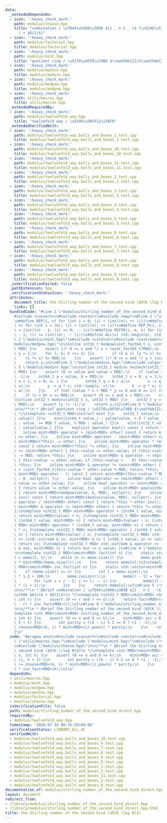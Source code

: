 ```yaml
---
data:
  _extendedDependsOn:
  - icon: ':heavy_check_mark:'
    path: modulus/choose.hpp
    title: "combination / \u7D44\u5408\u305B ${} _ n C _ r$ (\u524D\u51E6\u7406 $O(n)$\
      \ + $O(1)$)"
  - icon: ':heavy_check_mark:'
    path: modulus/factorial.hpp
    title: modulus/factorial.hpp
  - icon: ':heavy_check_mark:'
    path: modulus/mint.hpp
    title: "quotient ring / \u5270\u4F59\u74B0 $\\mathbb{Z}/n\\mathbb{Z}$"
  - icon: ':heavy_check_mark:'
    path: modulus/modinv.hpp
    title: modulus/modinv.hpp
  - icon: ':heavy_check_mark:'
    path: modulus/modpow.hpp
    title: modulus/modpow.hpp
  - icon: ':heavy_check_mark:'
    path: utils/macros.hpp
    title: utils/macros.hpp
  _extendedRequiredBy:
  - icon: ':heavy_check_mark:'
    path: modulus/twelvefold_way.hpp
    title: "twelvefold way / \u5199\u50CF12\u76F8"
  _extendedVerifiedWith:
  - icon: ':heavy_check_mark:'
    path: modulus/twelvefold_way.balls_and_boxes_1.test.cpp
    title: modulus/twelvefold_way.balls_and_boxes_1.test.cpp
  - icon: ':heavy_check_mark:'
    path: modulus/twelvefold_way.balls_and_boxes_10.test.cpp
    title: modulus/twelvefold_way.balls_and_boxes_10.test.cpp
  - icon: ':heavy_check_mark:'
    path: modulus/twelvefold_way.balls_and_boxes_11.test.cpp
    title: modulus/twelvefold_way.balls_and_boxes_11.test.cpp
  - icon: ':heavy_check_mark:'
    path: modulus/twelvefold_way.balls_and_boxes_2.test.cpp
    title: modulus/twelvefold_way.balls_and_boxes_2.test.cpp
  - icon: ':heavy_check_mark:'
    path: modulus/twelvefold_way.balls_and_boxes_3.test.cpp
    title: modulus/twelvefold_way.balls_and_boxes_3.test.cpp
  - icon: ':heavy_check_mark:'
    path: modulus/twelvefold_way.balls_and_boxes_4.test.cpp
    title: modulus/twelvefold_way.balls_and_boxes_4.test.cpp
  - icon: ':heavy_check_mark:'
    path: modulus/twelvefold_way.balls_and_boxes_5.test.cpp
    title: modulus/twelvefold_way.balls_and_boxes_5.test.cpp
  - icon: ':heavy_check_mark:'
    path: modulus/twelvefold_way.balls_and_boxes_6.test.cpp
    title: modulus/twelvefold_way.balls_and_boxes_6.test.cpp
  - icon: ':heavy_check_mark:'
    path: modulus/twelvefold_way.balls_and_boxes_7.test.cpp
    title: modulus/twelvefold_way.balls_and_boxes_7.test.cpp
  - icon: ':heavy_check_mark:'
    path: modulus/twelvefold_way.balls_and_boxes_8.test.cpp
    title: modulus/twelvefold_way.balls_and_boxes_8.test.cpp
  - icon: ':heavy_check_mark:'
    path: modulus/twelvefold_way.balls_and_boxes_9.test.cpp
    title: modulus/twelvefold_way.balls_and_boxes_9.test.cpp
  _isVerificationFailed: false
  _pathExtension: hpp
  _verificationStatusIcon: ':heavy_check_mark:'
  attributes:
    document_title: the Stirling number of the second kind ($O(K \log N)$)
    links: []
  bundledCode: "#line 2 \"modulus/stirling_number_of_the_second_kind_direct.hpp\"\n\
    #include <cassert>\n#include <vector>\n#include <map>\n#line 2 \"utils/macros.hpp\"\
    \n#define REP(i, n) for (int i = 0; (i) < (int)(n); ++ (i))\n#define REP3(i, m,\
    \ n) for (int i = (m); (i) < (int)(n); ++ (i))\n#define REP_R(i, n) for (int i\
    \ = (int)(n) - 1; (i) >= 0; -- (i))\n#define REP3R(i, m, n) for (int i = (int)(n)\
    \ - 1; (i) >= (int)(m); -- (i))\n#define ALL(x) std::begin(x), std::end(x)\n#line\
    \ 2 \"modulus/mint.hpp\"\n#include <cstdint>\n#include <iostream>\n#line 4 \"\
    modulus/modpow.hpp\"\n\ninline int32_t modpow(uint_fast64_t x, uint64_t k, int32_t\
    \ MOD) {\n    assert (/* 0 <= x and */ x < (uint_fast64_t)MOD);\n    uint_fast64_t\
    \ y = 1;\n    for (; k; k >>= 1) {\n        if (k & 1) (y *= x) %= MOD;\n    \
    \    (x *= x) %= MOD;\n    }\n    assert (/* 0 <= y and */ y < (uint_fast64_t)MOD);\n\
    \    return y;\n}\n#line 2 \"modulus/modinv.hpp\"\n#include <algorithm>\n#line\
    \ 5 \"modulus/modinv.hpp\"\n\ninline int32_t modinv_nocheck(int32_t value, int32_t\
    \ MOD) {\n    assert (0 <= value and value < MOD);\n    if (value == 0) return\
    \ -1;\n    int64_t a = value, b = MOD;\n    int64_t x = 0, y = 1;\n    for (int64_t\
    \ u = 1, v = 0; a; ) {\n        int64_t q = b / a;\n        x -= q * u; std::swap(x,\
    \ u);\n        y -= q * v; std::swap(y, v);\n        b -= q * a; std::swap(b,\
    \ a);\n    }\n    if (not (value * x + MOD * y == b and b == 1)) return -1;\n\
    \    if (x < 0) x += MOD;\n    assert (0 <= x and x < MOD);\n    return x;\n}\n\
    \ninline int32_t modinv(int32_t x, int32_t MOD) {\n    int32_t y = modinv_nocheck(x,\
    \ MOD);\n    assert (y != -1);\n    return y;\n}\n#line 6 \"modulus/mint.hpp\"\
    \n\n/**\n * @brief quotient ring / \u5270\u4F59\u74B0 $\\mathbb{Z}/n\\mathbb{Z}$\n\
    \ */\ntemplate <int32_t MOD>\nstruct mint {\n    int32_t value;\n    mint() :\
    \ value() {}\n    mint(int64_t value_) : value(value_ < 0 ? value_ % MOD + MOD\
    \ : value_ >= MOD ? value_ % MOD : value_) {}\n    mint(int32_t value_, std::nullptr_t)\
    \ : value(value_) {}\n    explicit operator bool() const { return value; }\n \
    \   inline mint<MOD> operator + (mint<MOD> other) const { return mint<MOD>(*this)\
    \ += other; }\n    inline mint<MOD> operator - (mint<MOD> other) const { return\
    \ mint<MOD>(*this) -= other; }\n    inline mint<MOD> operator * (mint<MOD> other)\
    \ const { return mint<MOD>(*this) *= other; }\n    inline mint<MOD> & operator\
    \ += (mint<MOD> other) { this->value += other.value; if (this->value >= MOD) this->value\
    \ -= MOD; return *this; }\n    inline mint<MOD> & operator -= (mint<MOD> other)\
    \ { this->value -= other.value; if (this->value <    0) this->value += MOD; return\
    \ *this; }\n    inline mint<MOD> & operator *= (mint<MOD> other) { this->value\
    \ = (uint_fast64_t)this->value * other.value % MOD; return *this; }\n    inline\
    \ mint<MOD> operator - () const { return mint<MOD>(this->value ? MOD - this->value\
    \ : 0, nullptr); }\n    inline bool operator == (mint<MOD> other) const { return\
    \ value == other.value; }\n    inline bool operator != (mint<MOD> other) const\
    \ { return value != other.value; }\n    inline mint<MOD> pow(uint64_t k) const\
    \ { return mint<MOD>(modpow(value, k, MOD), nullptr); }\n    inline mint<MOD>\
    \ inv() const { return mint<MOD>(modinv(value, MOD), nullptr); }\n    inline mint<MOD>\
    \ operator / (mint<MOD> other) const { return *this * other.inv(); }\n    inline\
    \ mint<MOD> & operator /= (mint<MOD> other) { return *this *= other.inv(); }\n\
    };\ntemplate <int32_t MOD> mint<MOD> operator + (int64_t value, mint<MOD> n) {\
    \ return mint<MOD>(value) + n; }\ntemplate <int32_t MOD> mint<MOD> operator -\
    \ (int64_t value, mint<MOD> n) { return mint<MOD>(value) - n; }\ntemplate <int32_t\
    \ MOD> mint<MOD> operator * (int64_t value, mint<MOD> n) { return mint<MOD>(value)\
    \ * n; }\ntemplate <int32_t MOD> mint<MOD> operator / (int64_t value, mint<MOD>\
    \ n) { return mint<MOD>(value) / n; }\ntemplate <int32_t MOD> std::istream & operator\
    \ >> (std::istream & in, mint<MOD> & n) { int64_t value; in >> value; n = value;\
    \ return in; }\ntemplate <int32_t MOD> std::ostream & operator << (std::ostream\
    \ & out, mint<MOD> n) { return out << n.value; }\n#line 4 \"modulus/factorial.hpp\"\
    \n\ntemplate <int32_t MOD>\nmint<MOD> fact(int n) {\n    static std::vector<mint<MOD>\
    \ > memo(1, 1);\n    while (n >= memo.size()) {\n        memo.push_back(memo.back()\
    \ * mint<MOD>(memo.size()));\n    }\n    return memo[n];\n}\ntemplate <int32_t\
    \ MOD>\nmint<MOD> inv_fact(int n) {\n    static std::vector<mint<MOD> > memo;\n\
    \    if (memo.size() <= n) {\n        int l = memo.size();\n        int r = n\
    \ * 1.3 + 100;\n        memo.resize(r);\n        memo[r - 1] = fact<MOD>(r - 1).inv();\n\
    \        for (int i = r - 2; i >= l; -- i) {\n            memo[i] = memo[i + 1]\
    \ * (i + 1);\n        }\n    }\n    return memo[n];\n}\n#line 5 \"modulus/choose.hpp\"\
    \n\n/**\n * @brief combination / \u7D44\u5408\u305B ${} _ n C _ r$ (\u524D\u51E6\
    \u7406 $O(n)$ + $O(1)$)\n */\ntemplate <int32_t MOD>\nmint<MOD> choose(int n,\
    \ int r) {\n    assert (0 <= r and r <= n);\n    return fact<MOD>(n) * inv_fact<MOD>(n\
    \ - r) * inv_fact<MOD>(r);\n}\n#line 9 \"modulus/stirling_number_of_the_second_kind_direct.hpp\"\
    \n\n/**\n * @brief the Stirling number of the second kind ($O(K \\log N)$)\n */\n\
    template <int MOD>\nmint<MOD> stirling_number_of_the_second_kind_direct(int n,\
    \ int k) {\n    assert (0 <= n and 0 <= k);\n    mint<MOD> acc = 0;\n    REP (i,\
    \ k + 1) {\n        int parity = ((k - i) % 2 == 0 ? +1 : -1);\n        acc +=\
    \ choose<MOD>(k, i) * mint<MOD>(i).pow(n) * parity;\n    }\n    return acc * inv_fact<MOD>(k);\n\
    }\n"
  code: "#pragma once\n#include <cassert>\n#include <vector>\n#include <map>\n#include\
    \ \"utils/macros.hpp\"\n#include \"modulus/mint.hpp\"\n#include \"modulus/factorial.hpp\"\
    \n#include \"modulus/choose.hpp\"\n\n/**\n * @brief the Stirling number of the\
    \ second kind ($O(K \\log N)$)\n */\ntemplate <int MOD>\nmint<MOD> stirling_number_of_the_second_kind_direct(int\
    \ n, int k) {\n    assert (0 <= n and 0 <= k);\n    mint<MOD> acc = 0;\n    REP\
    \ (i, k + 1) {\n        int parity = ((k - i) % 2 == 0 ? +1 : -1);\n        acc\
    \ += choose<MOD>(k, i) * mint<MOD>(i).pow(n) * parity;\n    }\n    return acc\
    \ * inv_fact<MOD>(k);\n}\n"
  dependsOn:
  - utils/macros.hpp
  - modulus/mint.hpp
  - modulus/modpow.hpp
  - modulus/modinv.hpp
  - modulus/factorial.hpp
  - modulus/choose.hpp
  isVerificationFile: false
  path: modulus/stirling_number_of_the_second_kind_direct.hpp
  requiredBy:
  - modulus/twelvefold_way.hpp
  timestamp: '2020-07-16 00:35:25+09:00'
  verificationStatus: LIBRARY_ALL_AC
  verifiedWith:
  - modulus/twelvefold_way.balls_and_boxes_10.test.cpp
  - modulus/twelvefold_way.balls_and_boxes_9.test.cpp
  - modulus/twelvefold_way.balls_and_boxes_7.test.cpp
  - modulus/twelvefold_way.balls_and_boxes_6.test.cpp
  - modulus/twelvefold_way.balls_and_boxes_4.test.cpp
  - modulus/twelvefold_way.balls_and_boxes_5.test.cpp
  - modulus/twelvefold_way.balls_and_boxes_1.test.cpp
  - modulus/twelvefold_way.balls_and_boxes_3.test.cpp
  - modulus/twelvefold_way.balls_and_boxes_11.test.cpp
  - modulus/twelvefold_way.balls_and_boxes_2.test.cpp
  - modulus/twelvefold_way.balls_and_boxes_8.test.cpp
documentation_of: modulus/stirling_number_of_the_second_kind_direct.hpp
layout: document
redirect_from:
- /library/modulus/stirling_number_of_the_second_kind_direct.hpp
- /library/modulus/stirling_number_of_the_second_kind_direct.hpp.html
title: the Stirling number of the second kind ($O(K \log N)$)
---
```

